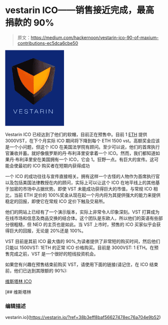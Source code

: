 # vestarin ICO——销售接近完成，最高捐款的 90%

> 原文：<https://medium.com/hackernoon/vestarin-ico-90-of-maxium-contributions-ec5dca6cbe50>

![](img/e042f444eca8b5f529d3bd5408349313.png)

Vestarin ICO 已经达到了他们的软帽，目前正在预售中。目前 1 [ETH](https://hackernoon.com/tagged/eth) 提供 3000VST，在下个月实际 ICO 期间将下降到每个 ETH 1500 vst。高额奖金应该是一个小问题，但这个 ICO 在美国法学院有顾问。至少可以说，他们的首席执行官兼收并蓄。就好像俄罗斯的丹·布利泽里安拿着一个 ICO。然而，我们都知道如果丹·布利泽里安在美国拥有一个 ICO，它会 1。狂野一点。有巨大的宣传。这可能会使最初的 ICO 购买者在短期内获得成功

一个 ICO 的成功往往与宣传直接相关。拥有这样一个古怪的人物作为首席执行官以及包括美国法律教授在内的顾问，实际上可以让这个 ICO 在地平线上的其他基于加密的市场中占据优势。即使 VST 未能成功获得巨大的市值，与常规 ICO 相比，当前 ETH 定价的 100%奖金从现在起一个月内将为其提供强大的能力来提供稳定的回报，即使它在常规 ICO 定价下触及交易所。

他们的网站上已经有了一个演示版本，实际上非常令人印象深刻。VST 打算成为在线市场和信息及商品交换的结合体。这个团队是东欧人，所以他们的英语有些部分很粗糙，但 NEO 的主页也是如此。当 VST 上市时，预售的 ICO 买家似乎会获得巨大的回报，无论是 20%还是 100%。

VST 目前是其前 ICO 最大值的 90%,为读者提供了非常短的购买时间，然后他们只能以 1500VST: 1ETH 的正常 ICO 价格购买。目前是 3000VST: 1 ETH。在预售完成之前，VST 是一个很好的短线投资机会。

如果您有兴趣在预售结束前购买 VST，请使用下面的链接(请记住，在 ICO 结束前，他们已达到其限额的 90%):

[维斯塔林 ICO](Vestarin%20ICO)

[](https://vestarin.io/?ref=38b3eff8baf56627478ec76a704e9b52) [## 维斯塔林

### 编辑描述

vestarin.io](https://vestarin.io/?ref=38b3eff8baf56627478ec76a704e9b52)